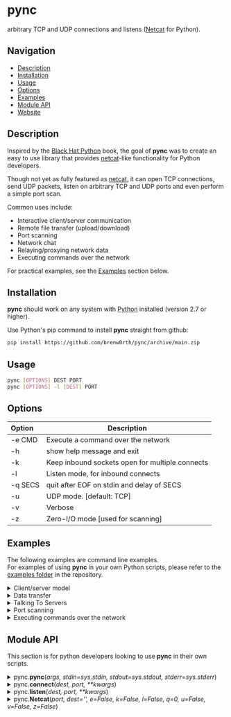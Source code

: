 # pync
arbitrary TCP and UDP connections and listens ([Netcat](https://en.wikipedia.org/wiki/Netcat) for Python).

## Navigation
* [Description](#description)
* [Installation](#installation)
* [Usage](#usage)
* [Options](#options)
* [Examples](#examples)
* [Module API](#module-api)
* [Website](https://brenw0rth.github.io/pync)

## Description
Inspired by the [Black Hat Python](https://github.com/EONRaider/blackhat-python3) book,
the goal of **pync** was to create an easy to use library that
provides [netcat](https://en.wikipedia.org/wiki/Netcat)-like functionality for Python developers.</br>

Though not yet as fully featured as [netcat](https://en.wikipedia.org/wiki/Netcat), it can
open TCP connections, send UDP packets, listen
on arbitrary TCP and UDP ports and even perform
a simple port scan.

Common uses include:
* Interactive client/server communication
* Remote file transfer (upload/download)
* Port scanning
* Network chat
* Relaying/proxying network data
* Executing commands over the network

For practical examples, see the [Examples](#examples) section below.

## Installation
**pync** should work on any system with  [Python](https://www.python.org/)
installed (version 2.7 or higher).

Use Python's pip command to install **pync** straight from github:
   ```sh
   pip install https://github.com/brenw0rth/pync/archive/main.zip
   ```
   
## Usage
```sh
pync [OPTIONS] DEST PORT
pync [OPTIONS] -l [DEST] PORT
```
   
## Options
| Option     | Description                                     |
| :--------- | ----------------------------------------------- |
| -e CMD     | Execute a command over the network              |
| -h         | show help message and exit                      |
| -k         | Keep inbound sockets open for multiple connects |
| -l         | Listen mode, for inbound connects               |
| -q SECS    | quit after EOF on stdin and delay of SECS       |
| -u         | UDP mode. [default: TCP]                        |
| -v         | Verbose                                         |
| -z         | Zero-I/O mode [used for scanning]               |

## Examples
The following examples are command line examples.</br>
For examples of using **pync** in your own Python scripts, please
refer to the [examples folder](https://github.com/brenw0rth/pync/tree/main/examples) in the repository.

<details>
<summary>Client/server model</summary>

---
Building a basic client/server model using **pync** is quite simple.</br>
On one console, start by creating a TCP server to listen for a connection:
   ```sh
   pync -l 1234
   ```
   
On a second console/machine, create a client to connect to the server:
   ```sh
   pync localhost 1234
   ```
   
There should now be a connection and anything typed in one console
should display in the other and vice-versa.</br>
The connection may be terminated using Ctrl-C.

This may not seem very useful right now but as you'll see in later
examples, you can use this idea to transfer files and other cool stuff.

---
</details>

<details>
<summary>Data transfer</summary>

---
> :warning: WARNING</br>
> Please do not transfer any sensitive information using the
> following methods as the connections are not encrypted/secure.

Expanding upon the previous client/server example, we can easily
transfer data between connections.</br>

Start by creating a TCP server and connecting a file to
pync's standard input.</br>
This server will send the contents of the file to any client
that connects:
   ```sh
   pync -l 1234 < filename.in
   ```
   
Using another machine, connect to the server and capture output
to a new file:
   ```sh
   pync host.example.com 1234 > filename.out
   ```
   
During the file transfer, there won't be any progress indication.</br>
The connection will close automatically after the file has been transferred.

---
</details>

<details>
<summary>Talking To Servers</summary>
</details>

<details>
<summary>Port scanning</summary>
</details>

<details>
<summary>Executing commands over the network</summary>
</details>

## Module API
This section is for python developers looking to use **pync** in
their own scripts.

<details>
   <summary>pync.<b>pync</b>(<i>args, stdin=sys.stdin, stdout=sys.stdout, stderr=sys.stderr</i>)</summary>
   
   ---
   The pync.**pync()** function is similar to running **pync** from the command line.</br>
   This function should handle all exceptions and write any errors to <i>stderr</i>.
   
   The <i>args</i> parameter should be a string representing
   the command line arguments to run.</br>
   The return value is an exit status code as an integer.

   Example:
   ```py
   from pync import pync
   status = pync('-l localhost 8000')
   ```
   
   To control input/output, you can use the <i>stdin, stdout, stderr</i>
   parameters.</br>
   These parameters can be any object that has a file-like interface.
   
   > :warning: NOTE</br>
   > **pync** expects to read bytes from stdin and writes bytes to stdout.</br>
   > So be sure to open files in binary mode to avoid errors.
   
   For example, create a TCP server that sends a file to any client
   that connects:
   ```py
   from pync import pync
   with open('file.in', 'rb') as f:
       pync('-l localhost 8000', stdin=f)
   ```
   
   And now, in a separate script, connect to the server and download the file:
   ```py
   from pync import pync
   with open('file.out', 'wb') as f:
       pync('localhost 8000', stdout=f)
   ```
   
   ---
</details>

<details>
   <summary>pync.<b>connect</b>(<i>dest, port, **kwargs</i>)</summary>
   
   ---
   pync.**connect**() is an alias for the NetcatTCPConnection.connect class method.</br>
   For use when you only need to make one connection to a server.
   
   The <i>dest</i> parameter should be a string containing either the IP address
   or the hostname of the server machine.</br>
   The <i>port</i> parameter should be an integer between 1 and 65535 inclusive
   and determines the port number the target server is listening on.</br>
   Any other keyword arguments will be passed to the NetcatTCPConnection class.
   
   Once the connection has been made, the return value will be a NetcatTCPConnection object.</br>
   
   > :warning: NOTE</br>
   > A NetcatConnection object does not close itself after use.</br>
   > So be sure to either use it's close() method or use a with statement
   > to automatically close it after use.
   
   Example:
   ```py
   import pync
   with pync.connect('localhost', 8000) as conn:
       conn.run()
   ```
   
   The previous example used the NetcatTCPConnection.run() method to simply run netcat.</br>
   For more available methods, please refer to the NetcatTCPConnection documentation.
   
   ---
</details>

<details>
   <summary>pync.<b>listen</b>(<i>dest, port, **kwargs</i>)</summary>
   
   ---
   pync.**listen**() is an alias for the NetcatTCPConnection.listen class method.</br>
   For use when you only want to serve one client.
   
   The <i>dest</i> parameter should be a string containing the interface for the
   server to listen on.</br>
   The <i>port</i> parameter should be an integer between 1 and 65535 inclusive
   and determines the port number the server should listen on.</br>
   Any other keyword arguments will be passed to the NetcatTCPConnection class.
   
   This function will block, waiting for a client to connect.</br>
   Once a client connects, the return value will be a NetcatTCPConnection object.</br>
   
   > :warning: NOTE</br>
   > A NetcatConnection object does not close itself after use.</br>
   > So be sure to either use it's close() method or use a with statement
   > to automatically close it after use.
   
   Example:
   ```py
   import pync
   with pync.listen('localhost', 8000) as conn:
       conn.run()
   ```
   
   The previous example used the NetcatTCPConnection.run() method to simply run netcat.</br>
   For more available methods, please refer to the NetcatTCPConnection documentation.
   
   ---
</details>

<details>
   <summary>pync.<b>Netcat</b>(<i>port, dest='', e=False, k=False, l=False, q=0, u=False, v=False, z=False</i>)</summary>
   
   ---
   Create a **Netcat** object.</br>
   Each parameter has it's own example below, but in short they are:
   
   ### Parameters
   | Parameter | Description                                          |
   | --------- | ---------------------------------------------------- |
   | port      | The port number to listen on or connect to           |
   | dest      | The interface to listen on or hostname to connect to |
   | e         | Execute a command over the network                   |
   | k         | Keep inbound sockets open for multiple connects      |
   | l         | Listen mode, for inbound connects                    |
   | q         | quit after EOF on stdin and delay of SECS            |
   | u         | UDP mode. [default: TCP]                             |
   | v         | Verbose                                              |
   | z         | Zero-I/O mode [used for scanning]                    |
   </br>
   
   > :warning: NOTE</br>
   > The Netcat class doesn't close itself after use.</br>
   > So be sure to use it's close() method or use the with statement
   > to automatically close Netcat after use.
   </br>
   
   There are two ways to create a **Netcat** instance.</br>
   
   1. Passing an args string to the **from_args()** class method:
   ```py
   from pync import Netcat
   with Netcat.from_args('-l localhost 8000') as nc:
       nc.run()
   ```
   
   2. Or passing keyword arguments directly to the Netcat class:
   ```py
   import pync
   with pync.Netcat(8000, dest='localhost', l=True) as nc:
       nc.run()
   ```
   
   The <i>e</i> parameter should be a string containing a command
   and any arguments to run.
   
   Example:
   ```py
   import pync
   with pync.Netcat(8000, dest='localhost', l=True, e='date') as nc:
       nc.run()
   ```
   
   ---
</details>
